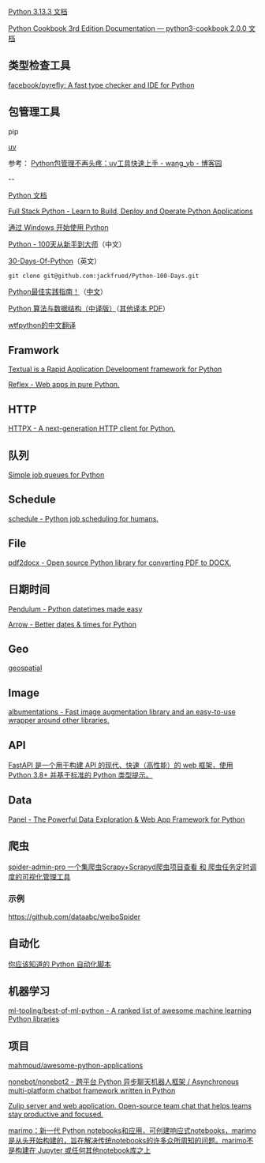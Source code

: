 
[Python 3.13.3 文档](https://docs.python.org/zh-cn/3/)

[Python Cookbook 3rd Edition Documentation — python3-cookbook 2.0.0 文档](https://python-cookbook.readthedocs.io/zh-cn/latest/)


## 类型检查工具

[facebook/pyrefly: A fast type checker and IDE for Python](https://github.com/facebook/pyrefly/)

## 包管理工具

pip

[uv](https://docs.astral.sh/uv/)


参考：
[Python包管理不再头疼：uv工具快速上手 - wang_yb - 博客园](https://www.cnblogs.com/wang_yb/p/18635441)




--

[Python 文档](https://docs.python.org/zh-cn/)

[Full Stack Python - Learn to Build, Deploy and Operate Python Applications](https://www.fullstackpython.com/)

[通过 Windows 开始使用 Python](https://learn.microsoft.com/zh-cn/windows/python/)


[Python - 100天从新手到大师](https://github.com/jackfrued/Python-100-Days)（中文）

[30-Days-Of-Python](https://github.com/Asabeneh/30-Days-Of-Python)（英文）

```shell
git clone git@github.com:jackfrued/Python-100-Days.git
```

[Python最佳实践指南！](https://docs.python-guide.org/)（[中文](https://pythonguidecn.readthedocs.io/zh/latest/)）

[Python 算法与数据结构（中译版）](https://github.com/facert/python-data-structure-cn)（[其他译本 PDF](http://gis4g.pku.edu.cn/download/sessdsa-textbook/)）

[wtfpython的中文翻译](https://github.com/robertparley/wtfpython-cn)

## Framwork

[Textual is a Rapid Application Development framework for Python](https://textual.textualize.io/)

[Reflex - Web apps in pure Python.](https://reflex.dev/)

## HTTP

[HTTPX - A next-generation HTTP client for Python.](https://www.python-httpx.org/)

## 队列

[Simple job queues for Python](https://python-rq.org/)

## Schedule

[schedule - Python job scheduling for humans.](https://schedule.readthedocs.io/)

## File

[pdf2docx - Open source Python library for converting PDF to DOCX.](https://pdf2docx.readthedocs.io/)

## 日期时间

[Pendulum - Python datetimes made easy](https://pendulum.eustace.io/)

[Arrow - Better dates & times for Python](https://arrow.readthedocs.io/)

## Geo

[geospatial](https://geospatial.gishub.org/)

## Image

[albumentations - Fast image augmentation library and an easy-to-use wrapper around other libraries. ](https://github.com/albumentations-team/albumentations)

## API

[FastAPI 是一个用于构建 API 的现代、快速（高性能）的 web 框架，使用 Python 3.8+ 并基于标准的 Python 类型提示。](https://fastapi.tiangolo.com/zh/)

## Data

[Panel - The Powerful Data Exploration & Web App Framework for Python](https://panel.holoviz.org/)

## 爬虫

[spider-admin-pro 一个集爬虫Scrapy+Scrapyd爬虫项目查看 和 爬虫任务定时调度的可视化管理工具](https://github.com/mouday/spider-admin-pro)

### 示例

https://github.com/dataabc/weiboSpider

## 自动化

[你应该知道的 Python 自动化脚本](https://www.freecodecamp.org/chinese/news/python-automation-scripts/)

## 机器学习

[ml-tooling/best-of-ml-python - A ranked list of awesome machine learning Python libraries](https://github.com/ml-tooling/best-of-ml-python)

## 项目

[mahmoud/awesome-python-applications](https://github.com/mahmoud/awesome-python-applications)

[nonebot/nonebot2 - 跨平台 Python 异步聊天机器人框架 / Asynchronous multi-platform chatbot framework written in Python](https://github.com/nonebot/nonebot2)

[Zulip server and web application. Open-source team chat that helps teams stay productive and focused.](https://github.com/zulip/zulip)

[marimo：新一代 Python notebooks和应用，可创建响应式notebooks，marimo是从头开始构建的，旨在解决传统notebooks的许多众所周知的问题。marimo不是构建在 Jupyter 或任何其他notebook库之上](https://github.com/marimo-team/marimo)
